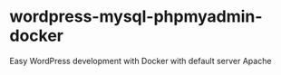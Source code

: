 # wordpress-mysql-phpmyadmin-docker
Easy WordPress development with Docker with default server Apache

